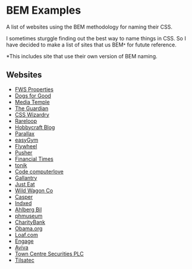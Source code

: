 # BEM Examples
A list of websites using the BEM methodology for naming their CSS.

I sometimes sturggle finding out the best way to name things in CSS. So I have decided to make a list of sites that us BEM<small>*</small> for futute reference.

*This includes site that use their own version of BEM naming.

## Websites
- [FWS Properties](https://www.fwsproperties.co.uk/)
- [Dogs for Good](https://www.dogsforgood.org/)
- [Media Temple](https://mediatemple.net/)
- [The Guardian](https://www.theguardian.com/)
- [CSS Wizardry](https://csswizardry.com/)
- [Rareloop](https://www.rareloop.com/)
- [Hobbycraft Blog](http://blog.hobbycraft.co.uk/)
- [Parallax](https://parall.ax/)
- [easyGym](https://www.easygym.co.uk/)
- [Flywheel](https://getflywheel.com/)
- [Pusher](https://pusher.com/)
- [Financial Times](https://www.ft.com/)
- [tonik](http://tonik.pl/)
- [Code computerlove](https://www.codecomputerlove.com/)
- [Gallantry](https://gallantry.com/)
- [Just Eat](https://www.just-eat.co.uk/)
- [Wild Wagon Co](https://wildwagon.co.nz/)
- [Casper](https://casper.com/)
- [Indxed](https://www.indexed.co.nz/)
- [Ahlberg Bil](https://www.ahlbergbil.se/)
- [phmuseum](https://phmuseum.com/)
- [CharityBank](https://charitybank.org/)
- [Obama.org](https://www.obama.org/)
- [Loaf.com](http://loaf.com/)
- [Engage](https://engageinteractive.co.uk/)
- [Aviva](https://www.aviva.co.uk/)
- [Town Centre Securities PLC](http://www.tcs-plc.co.uk/)
- [Tilsatec](https://tilsatec.com/)
